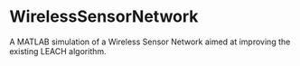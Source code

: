 # WirelessSensorNetwork
 A MATLAB simulation of a Wireless Sensor Network aimed at improving the existing LEACH algorithm.
